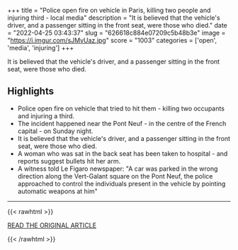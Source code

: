 +++
title = "Police open fire on vehicle in Paris, killing two people and injuring third - local media"
description = "It is believed that the vehicle's driver, and a passenger sitting in the front seat, were those who died."
date = "2022-04-25 03:43:37"
slug = "626618c884e07209c5b48b3e"
image = "https://i.imgur.com/sJMvUaz.jpg"
score = "1003"
categories = ['open', 'media', 'injuring']
+++

It is believed that the vehicle's driver, and a passenger sitting in the front seat, were those who died.

## Highlights

- Police open fire on vehicle that tried to hit them - killing two occupants and injuring a third.
- The incident happened near the Pont Neuf - in the centre of the French capital - on Sunday night.
- It is believed that the vehicle's driver, and a passenger sitting in the front seat, were those who died.
- A woman who was sat in the back seat has been taken to hospital - and reports suggest bullets hit her arm.
- A witness told Le Figaro newspaper: "A car was parked in the wrong direction along the Vert-Galant square on the Pont Neuf, the police approached to control the individuals present in the vehicle by pointing automatic weapons at him"

---

{{< rawhtml >}}
  <p class="article-category">
    <a target="_blank" href="https://news.sky.com/story/police-open-fire-on-car-in-paris-killing-two-people-and-injuring-third-local-media-12598483">READ THE ORIGINAL ARTICLE</a>
  </p>
{{< /rawhtml >}}
